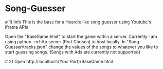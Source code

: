 # Song-Guesser

\# 1) Info
This is the base for a Heardle like song guesser using Youtube's iframe APIs

Open the "BaseGame.html" to start the game within a server. Currently I am using python -m http.server (Port Chosen) to host locally.
In "Song-Guesser/tracks.json" change the values of the songs to whatever you like to start guessing songs. (Songs with Ads are currently not supported)



\# 2) Open
http://localhost:(Your Port)/BaseGame.html

